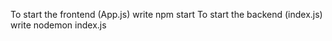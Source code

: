 To start the frontend (App.js) write npm start
To start the backend (index.js) write nodemon index.js
